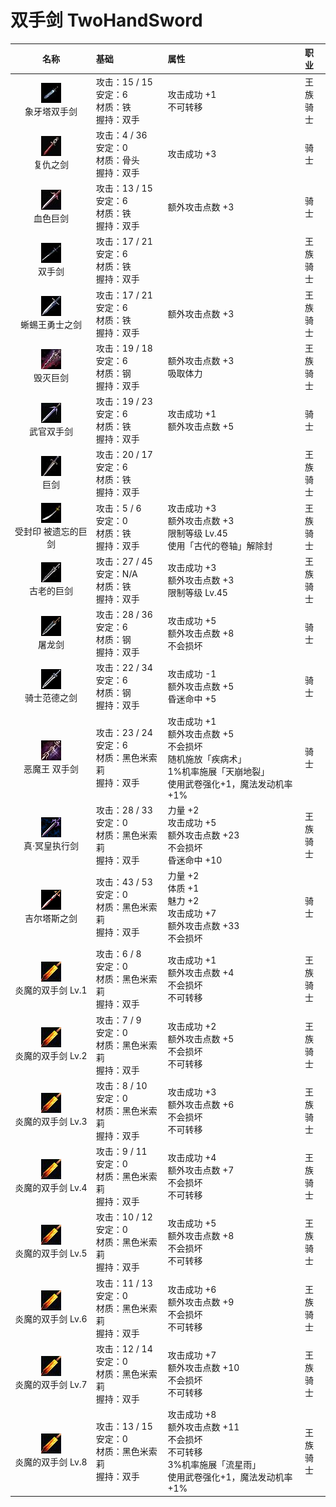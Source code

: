 # 双手剑 TwoHandSword

| 名称 | 基础 | 属性| 职业 |
| :--: | :--- | :---| :--- |
| <center><img src="/weapon/w012.jpg"/></center> 象牙塔双手剑 | 攻击：15 / 15<br>安定：6<br>材质：铁<br>握持：双手 | 攻击成功 +1<br>不可转移 | 王族<br>骑士 |
| <center><img src="/weapon/w163.jpg"/></center> 复仇之剑 | 攻击：4 / 36<br>安定：0<br>材质：骨头<br>握持：双手 | 攻击成功 +3 | 骑士 |
| <center><img src="/weapon/w229.jpg"/></center> 血色巨剑 | 攻击：13 / 15<br>安定：6<br>材质：铁<br>握持：双手 | 额外攻击点数 +3 | 骑士 |
| <center><img src="/weapon/w003.jpg"/></center> 双手剑 | 攻击：17 / 21<br>安定：6<br>材质：铁<br>握持：双手 |  | 王族<br>骑士 |
| <center><img src="/weapon/w221.jpg"/></center> 蜥蜴王勇士之剑 | 攻击：17 / 21<br>安定：6<br>材质：铁<br>握持：双手 | 额外攻击点数 +3 | 王族<br>骑士 |
| <center><img src="/weapon/w293.jpg"/></center> 毁灭巨剑 | 攻击：19 / 18<br>安定：6<br>材质：钢<br>握持：双手 | 额外攻击点数 +3<br>吸取体力 | 王族<br>骑士 |
| <center><img src="/weapon/w246.jpg"/></center> 武官双手剑 | 攻击：19 / 23<br>安定：6<br>材质：铁<br>握持：双手 | 攻击成功 +1<br>额外攻击点数 +5 | 骑士 |
| <center><img src="/weapon/w109.jpg"/></center> 巨剑 | 攻击：20 / 17<br>安定：6<br>材质：铁<br>握持：双手 |  | 王族<br>骑士 |
| <center><img src="/weapon/w040.jpg"/></center> 受封印 被遗忘的巨剑 | 攻击：5 / 6<br>安定：0<br>材质：铁<br>握持：双手 | 攻击成功 +3<br>额外攻击点数 +3<br>限制等级 Lv.45<br>使用「古代的卷轴」解除封 | 王族<br>骑士 |
| <center><img src="/weapon/w112.jpg"/></center> 古老的巨剑 | 攻击：27 / 45<br>安定：N/A<br>材质：铁<br>握持：双手 | 攻击成功 +3<br>额外攻击点数 +3<br>限制等级 Lv.45 | 王族<br>骑士 |
| <center><img src="/weapon/0181.gif"/></center> 屠龙剑 | 攻击：28 / 36<br>安定：6<br>材质：钢<br>握持：双手 | 攻击成功 +5<br>额外攻击点数 +8<br>不会损坏 | 骑士 |
| <center><img src="/weapon/w158.jpg"/></center> 骑士范德之剑 | 攻击：22 / 34<br>安定：6<br>材质：钢<br>握持：双手 | 攻击成功 -1<br>额外攻击点数 +5<br>昏迷命中 +5 | 骑士 |
| <center><img src="/weapon/w312.jpg"/></center> 恶魔王 双手剑 | 攻击：23 / 24<br>安定：6<br>材质：黑色米索莉<br>握持：双手 | 攻击成功 +1<br>额外攻击点数 +5<br>不会损坏<br>随机施放「疾病术」<br>1%机率施展「天崩地裂」<br>使用武卷强化+1，魔法发动机率+1% | 骑士 |
| <center><img src="/weapon/3088.gif"/></center> 真·冥皇执行剑 | 攻击：28 / 33<br>安定：0<br>材质：黑色米索莉<br>握持：双手 | 力量 +2<br>攻击成功 +5<br>额外攻击点数 +23<br>不会损坏<br>昏迷命中 +10 | 王族<br>骑士 |
| <center><img src="/weapon/3291.gif"/></center> 吉尔塔斯之剑 | 攻击：43 / 53<br>安定：0<br>材质：黑色米索莉<br>握持：双手 | 力量 +2<br>体质 +1<br>魅力 +2<br>攻击成功 +7<br>额外攻击点数 +33<br>不会损坏 | 骑士 |
| <center><img src="/weapon/w267.jpg"/></center> 炎魔的双手剑 Lv.1 | 攻击：6 / 8<br>安定：0<br>材质：黑色米索莉<br>握持：双手 | 攻击成功 +1<br>额外攻击点数 +4<br>不会损坏<br>不可转移 | 王族<br>骑士 |
| <center><img src="/weapon/w267.jpg"/></center> 炎魔的双手剑 Lv.2 | 攻击：7 / 9<br>安定：0<br>材质：黑色米索莉<br>握持：双手 | 攻击成功 +2<br>额外攻击点数 +5<br>不会损坏<br>不可转移 | 王族<br>骑士 |
| <center><img src="/weapon/w267.jpg"/></center> 炎魔的双手剑 Lv.3 | 攻击：8 / 10<br>安定：0<br>材质：黑色米索莉<br>握持：双手 | 攻击成功 +3<br>额外攻击点数 +6<br>不会损坏<br>不可转移 | 王族<br>骑士 |
| <center><img src="/weapon/w267.jpg"/></center> 炎魔的双手剑 Lv.4 | 攻击：9 / 11<br>安定：0<br>材质：黑色米索莉<br>握持：双手 | 攻击成功 +4<br>额外攻击点数 +7<br>不会损坏<br>不可转移 | 王族<br>骑士 |
| <center><img src="/weapon/w267.jpg"/></center> 炎魔的双手剑 Lv.5 | 攻击：10 / 12<br>安定：0<br>材质：黑色米索莉<br>握持：双手 | 攻击成功 +5<br>额外攻击点数 +8<br>不会损坏<br>不可转移 | 王族<br>骑士 |
| <center><img src="/weapon/w267.jpg"/></center> 炎魔的双手剑 Lv.6 | 攻击：11 / 13<br>安定：0<br>材质：黑色米索莉<br>握持：双手 | 攻击成功 +6<br>额外攻击点数 +9<br>不会损坏<br>不可转移 | 王族<br>骑士 |
| <center><img src="/weapon/w267.jpg"/></center> 炎魔的双手剑 Lv.7 | 攻击：12 / 14<br>安定：0<br>材质：黑色米索莉<br>握持：双手 | 攻击成功 +7<br>额外攻击点数 +10<br>不会损坏<br>不可转移 | 王族<br>骑士 |
| <center><img src="/weapon/w267.jpg"/></center> 炎魔的双手剑 Lv.8 | 攻击：13 / 15<br>安定：0<br>材质：黑色米索莉<br>握持：双手 | 攻击成功 +8<br>额外攻击点数 +11<br>不会损坏<br>不可转移<br>3%机率施展「流星雨」<br>使用武卷强化+1，魔法发动机率+1% | 王族<br>骑士 |